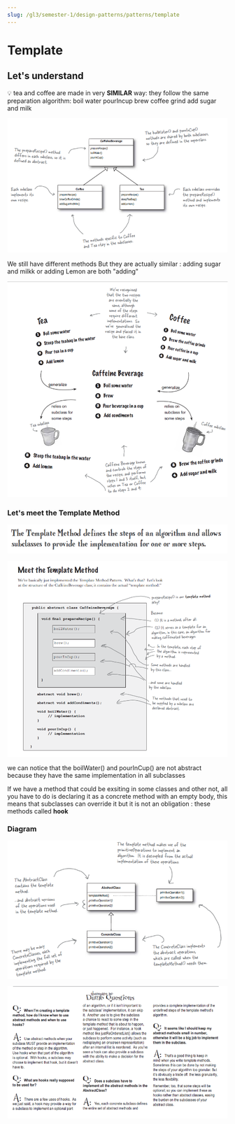 ```yaml
---
slug: /gl3/semester-1/design-patterns/patterns/template
---
```


# Template

## Let's understand

💡 tea and coffee are made in very **SIMILAR** way: they follow the same preparation algorithm: boil water pourIncup brew coffee grind add sugar and milk

![Template%2094028059c85b4f9381833677eb0e5bae/Untitled.png](Template%2094028059c85b4f9381833677eb0e5bae/Untitled.png)

We still have different methods But they are actually similar : adding sugar and milkk or adding Lemon are both "adding"

![Template%2094028059c85b4f9381833677eb0e5bae/Untitled%201.png](Template%2094028059c85b4f9381833677eb0e5bae/Untitled%201.png)

### Let's meet the Template Method

![Template%2094028059c85b4f9381833677eb0e5bae/Untitled%202.png](Template%2094028059c85b4f9381833677eb0e5bae/Untitled%202.png)

![Template%2094028059c85b4f9381833677eb0e5bae/Untitled%203.png](Template%2094028059c85b4f9381833677eb0e5bae/Untitled%203.png)

we can notice that the boilWater() and pourInCup() are not abstract because they have the same implementation in all subclasses

If we have a method that could be exsiting in some classes and other not, all you have to do is declaring it as a concrete method with an empty body, this means that subclasses can override it but it is not an obligation : these methods called **hook**

### Diagram

![Template%2094028059c85b4f9381833677eb0e5bae/Untitled%204.png](Template%2094028059c85b4f9381833677eb0e5bae/Untitled%204.png)

![Template%2094028059c85b4f9381833677eb0e5bae/Untitled%205.png](Template%2094028059c85b4f9381833677eb0e5bae/Untitled%205.png)
